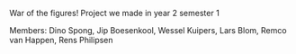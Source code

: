 War of the figures!
Project we made in year 2 semester 1

Members:
Dino Spong,
Jip Boesenkool,
Wessel Kuipers,
Lars Blom,
Remco van Happen,
Rens Philipsen
